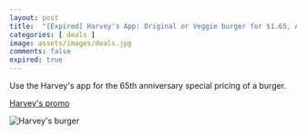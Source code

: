 ```yaml
---
layout: post
title:  "[Expired] Harvey's App: Original or Veggie burger for $1.65, April 1-7, 2024"
categories: [ deals ]
image: assets/images/deals.jpg
comments: false
expired: true
---
```


Use the Harvey's app for the 65th anniversary special pricing of a burger.

[Harvey's promo](https://www.harveys.ca/en/65-years.html)

![Harvey's burger](https://www.harveys.ca/content/dam/cara/en/har-image-library/landing-pages/65/65-burger.png)